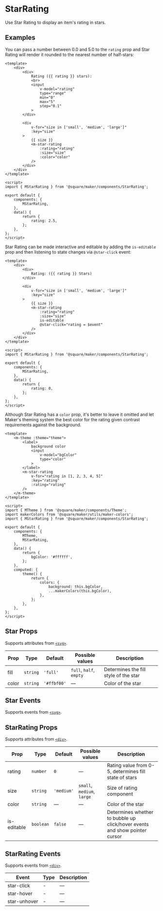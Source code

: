 # StarRating

Use Star Rating to display an item's rating in stars.

## Examples

You can pass a number between 0.0 and 5.0 to the `rating` prop and Star Rating will render it rounded to the nearest number of half-stars:

```vue
<template>
	<div>
		<div>
			Rating ({{ rating }} stars):
			<br>
			<input
				v-model="rating"
				type="range"
				min="0"
				max="5"
				step="0.1"
			>
		</div>

		<div
			v-for="size in ['small', 'medium', 'large']"
			:key="size"
		>
			{{ size }}
			<m-star-rating
				:rating="rating"
				:size="size"
				:color="color"
			/>
		</div>
	</div>
</template>

<script>
import { MStarRating } from '@square/maker/components/StarRating';

export default {
	components: {
		MStarRating,
	},
	data() {
		return {
			rating: 2.5,
		};
	},
};
</script>
```

Star Rating can be made interactive and editable by adding the `is-editable` prop and then listening to state changes via `@star-click` event:

```vue
<template>
	<div>
		<div>
			Rating: ({{ rating }} Stars)
		</div>

		<div
			v-for="size in ['small', 'medium', 'large']"
			:key="size"
		>
			{{ size }}
			<m-star-rating
				:rating="rating"
				:size="size"
				is-editable
				@star-click="rating = $event"
			/>
		</div>
	</div>
</template>

<script>
import { MStarRating } from '@square/maker/components/StarRating';

export default {
	components: {
		MStarRating,
	},
	data() {
		return {
			rating: 0,
		};
	},
};
</script>
```

Although Star Rating has a `color` prop, it's better to leave it omitted and let Maker's theming system the best color for the rating given contrast requirements against the background.


```vue
<template>
	<m-theme :theme="theme">
		<label>
			background color
			<input
				v-model="bgColor"
				type="color"
			>
		</label>
		<m-star-rating
			v-for="rating in [1, 2, 3, 4, 5]"
			:key="rating"
			:rating="rating"
		/>
	</m-theme>
</template>

<script>
import { MTheme } from '@square/maker/components/Theme';
import makerColors from '@square/maker/utils/maker-colors';
import { MStarRating } from '@square/maker/components/StarRating';

export default {
	components: {
		MTheme,
		MStarRating,
	},
	data() {
		return {
			bgColor: '#ffffff',
		};
	},
	computed: {
		theme() {
			return {
				colors: {
					background: this.bgColor,
					...makerColors(this.bgColor),
				},
			};
		},
	},
};
</script>
```

<!-- api-tables:start -->
## Star Props

Supports attributes from [`<svg>`](https://developer.mozilla.org/en-US/docs/Web/HTML/Element/svg).

| Prop  | Type     | Default     | Possible values         | Description                           |
| ----- | -------- | ----------- | ----------------------- | ------------------------------------- |
| fill  | `string` | `'full'`    | `full`, `half`, `empty` | Determines the fill style of the star |
| color | `string` | `'#ffbf00'` | —                       | Color of the star                     |


## Star Events

Supports events from [`<svg>`](https://developer.mozilla.org/en-US/docs/Web/HTML/Element/svg).


## StarRating Props

Supports attributes from [`<div>`](https://developer.mozilla.org/en-US/docs/Web/HTML/Element/div).

| Prop        | Type      | Default    | Possible values            | Description                                                                |
| ----------- | --------- | ---------- | -------------------------- | -------------------------------------------------------------------------- |
| rating      | `number`  | `0`        | —                          | Rating value from 0-5, determines fill state of stars                      |
| size        | `string`  | `'medium'` | `small`, `medium`, `large` | Size of rating component                                                   |
| color       | `string`  | —          | —                          | Color of the star                                                          |
| is-editable | `boolean` | `false`    | —                          | Determines whether to bubble up click/hover events and show pointer cursor |


## StarRating Events

Supports events from [`<div>`](https://developer.mozilla.org/en-US/docs/Web/HTML/Element/div).

| Event        | Type | Description |
| ------------ | ---- | ----------- |
| star-click   | -    | —           |
| star-hover   | -    | —           |
| star-unhover | -    | —           |
<!-- api-tables:end -->
